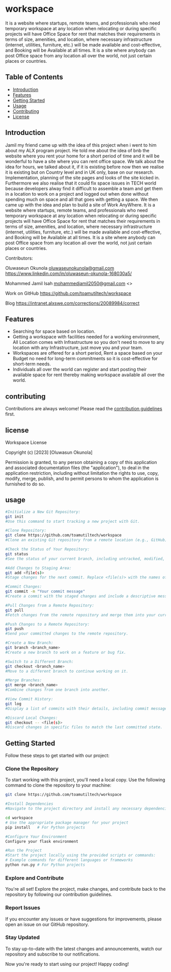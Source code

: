 # workspace
It is a website where startups, remote teams, and professionals who need temporary workspace at any location when relocating or during specific projects will have Office Space for rent that matches their requirements in terms of size, amenities, and location, where necessary infrastructure (internet, utilities, furniture, etc.) will be made available and cost-effective, and Booking will be Available at all times. It is a site where anybody can post Office space from any location all over the world, not just certain places or countries.



## Table of Contents

- [Introduction](#introduction)
- [Features](#features)
- [Getting Started](#getting-started)
- [Usage](#usage)
- [Contributing](#contributing)
- [License](#license)

## Introduction

Jamil my friend came up with the idea of this project when i went to him about my ALX program project. He told me about the idea of bnb the website where you rent your home for a short period of time and it will be wonderful to have a site where you can rent office space. We talk about the idea for hours, we talked about it, if it is existing before now then we realise it is existing but on Country level and in UK only, base on our research. Implementation, planning of the site pages and looks of the site kicked in. Furthermore we also realise that it could fix space issues in TECH world because developers alway find it difficult to assemble a team and get them in a location to work on a project and logged out when done without spending much on space and all that goes with getting a space. We then came up with the idea and plan to build a site  of Work AnyWhere.
It is a website where startups, remote teams, and professionals who need temporary workspace at any location when relocating or during specific projects will have Office Space for rent that matches their requirements in terms of size, amenities, and location, where necessary infrastructure (internet, utilities, furniture, etc.) will be made available and cost-effective, and Booking will be Available at all times. It is a site where anybody can post Office space from any location all over the world, not just certain places or countries.

Contributors:

Oluwaseun Okunola <oluwaseunokunola@gmail.com> <https://www.linkedin.com/in/oluwaseun-okunola-168030a5/>

Mohammed Jamil Isah <mohammedjamil2050@gmail.com> <>

Work on GitHub
https://github.com/toamutiltech/workspace

Blog
https://intranet.alxswe.com/corrections/20089984/correct

## Features

- Searching for space based on location.
- Getting a workspace with facilities needed for a working environment, All Location comes with Infrastructure so you don't need to move to any location with any Infrastructure, just move you and your team.
- Workspaces are offered for a short period, Rent a space based on your Budget no need for long-term commitments so it is cost-effective for short-term needs.
- Individuals all over the world can register and start posting their available space for rent thereby making workspace available all over the world.

## contributing
Contributions are always welcome! Please read the [contribution guidelines](https://github.com/toamutiltech/workspace/blob/main/contributing.md) first.

## license
Workspace License

Copyright (c) [2023] [Oluwasun Okunola]

Permission is granted, to any person obtaining a copy
of this application and associated documentation files (the "application"), to deal
in the application restriction, including without limitation the rights
to use, copy, modify, merge, publish, and to permit persons to whom the application is
furnished to do so.


## usage
```bash
#Initialize a New Git Repository:
git init
#Use this command to start tracking a new project with Git.

#Clone Repository:
git clone https://github.com/toamutiltech/workspace
#Clone an existing Git repository from a remote location (e.g., GitHub).

#Check the Status of Your Repository:
git status
#See the status of your current branch, including untracked, modified, and staged files.

#Add Changes to Staging Area:
git add <file(s)>
#Stage changes for the next commit. Replace <file(s)> with the names of the files you want to stage.

#Commit Changes:
git commit -m "Your commit message"
#Create a commit with the staged changes and include a descriptive message.

#Pull Changes from a Remote Repository:
git pull
#Fetch changes from the remote repository and merge them into your current branch.

#Push Changes to a Remote Repository:
git push
#Send your committed changes to the remote repository.

#Create a New Branch:
git branch <branch_name>
#Create a new branch to work on a feature or bug fix.

#Switch to a Different Branch:
git checkout <branch_name>
#Move to a different branch to continue working on it.

#Merge Branches:
git merge <branch_name>
#Combine changes from one branch into another.

#View Commit History:
git log
#Display a list of commits with their details, including commit messages and authors.

#Discard Local Changes:
git checkout -- <file(s)>
#Discard changes in specific files to match the last committed state.
```

## Getting Started

Follow these steps to get started with our project:

### Clone the Repository

To start working with this project, you'll need a local copy. Use the following command to clone the repository to your machine:

```bash
git clone https://github.com/toamutiltech/workspace

#Install Dependencies
#Navigate to the project directory and install any necessary dependencies:

cd workspace
# Use the appropriate package manager for your project
pip install   # For Python projects

#Configure Your Environment
Configure your flask environment

#Run the Project
#Start the project locally using the provided scripts or commands:
# Example commands for different languages or frameworks
python run.py # For Python projects

```
### Explore and Contribute
You're all set! Explore the project, make changes, and contribute back to the repository by following our contribution guidelines.

### Report Issues
If you encounter any issues or have suggestions for improvements, please open an issue on our GitHub repository.

### Stay Updated
To stay up-to-date with the latest changes and announcements, watch our repository and subscribe to our notifications.

Now you're ready to start using our project! Happy coding!
